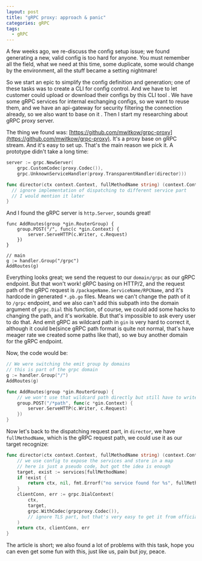 ```yaml
---
layout: post
title: "gRPC proxy: approach & panic"
categories: gRPC
tags:
  - gRPC
---
```


A few weeks ago, we re-discuss the config setup issue; we found generating a new, valid config is too hard for anyone.
You must remember all the field, what we need at this time, some duplicate, some would change by the environment,
all the stuff became a setting nightmare!

So we start an epic to simplify the config definition and generation; one of these tasks was to create a CLI for config control.
And we have to let customer could upload or download their configs by this CLI tool
. We have some gRPC services for internal exchanging configs, so we want to reuse them,
and we have an api-gateway for security filtering the connection already, so we also want to base on it
. Then I start my researching about gRPC proxy server.

The thing we found was: [https://github.com/mwitkow/grpc-proxy](https://github.com/mwitkow/grpc-proxy).
It's a proxy base on gRPC stream. And it's easy to set up. That's the main reason we pick it. A prototype didn't take a long time:

```go
server := grpc.NewServer(
    grpc.CustomCodec(proxy.Codec()),
    grpc.UnknownServiceHandler(proxy.TransparentHandler(director)))

func director(ctx context.Context, fullMethodName string) (context.Context, *grpc.ClientConn, error) {
  // ignore implementation of dispatching to different service part
  // I would mention it later
}
```

And I found the gRPC server is `http.Server`, sounds great!

```
func AddRoutes(group *gin.RouterGroup) {
    group.POST("/", func(c *gin.Context) {
        server.ServeHTTP(c.Writer, c.Request)
    })
}

// main
g := handler.Group("/grpc")
AddRoutes(g)
```

Everything looks great; we send the request to our `domain/grpc` as our gRPC endpoint.
But that won't work! gRPC basing on HTTP/2, and the request path of the gRPC request is `/packageName.ServiceName/RPCName`,
and it's hardcode in generated `*.pb.go` files. Means we can't change the path of it to `/grpc` endpoint,
and we also can't add this subpath into the domain argument of `grpc.Dial` this function, of course,
we could add some hacks to changing the path, and it's workable. But that's impossible to ask every user to do that.
And emit gRPC as wildcard path in `gin` is very hard to correct it, although it could be(since gRPC path format is quite not normal,
that's have meager rate we created some paths like that), so we buy another domain for the gRPC endpoint.

Now, the code would be:

```go
// We were switching the emit group by domains
// this is part of the grpc domain
g := handler.Group("/")
AddRoutes(g)

func AddRoutes(group *gin.RouterGroup) {
    // we won't use that wildcard path directly but still have to write it down for path matching
    group.POST("/*path", func(c *gin.Context) {
        server.ServeHTTP(c.Writer, c.Request)
    })
}
```

Now let's back to the dispatching request part, in `director`, we have `fullMethodName`,
which is the gRPC request path, we could use it as our target recognize:

```go
func director(ctx context.Context, fullMethodName string) (context.Context, *grpc.ClientConn, error) {
    // we use config to expose the services and store in a map
    // here is just a pseudo code, but got the idea is enough
    target, exist := services[fullMethodName]
    if !exist {
        return ctx, nil, fmt.Errorf("no service found for %s", fullMethodName)
    }
    clientConn, err := grpc.DialContext(
        ctx,
        target,
        grpc.WithCodec(grpcproxy.Codec()),
        // ignore TLS part, but that's very easy to get it from official guide
    )
    return ctx, clientConn, err
}
```

The article is short; we also found a lot of problems with this task, hope you can even get some fun with this,
just like us, pain but joy, peace.
